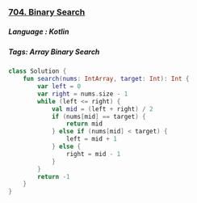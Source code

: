 ### [704. Binary Search](https://leetcode.com/problems/binary-search/?envType=study-plan&id=level-1)

##### Language : Kotlin

##### Tags: Array Binary Search

```kotlin
class Solution {
    fun search(nums: IntArray, target: Int): Int {
        var left = 0
        var right = nums.size - 1
        while (left <= right) {
            val mid = (left + right) / 2
            if (nums[mid] == target) {
                return mid
            } else if (nums[mid] < target) {
                left = mid + 1
            } else {
                right = mid - 1
            }
        }
        return -1
    }
}
```

